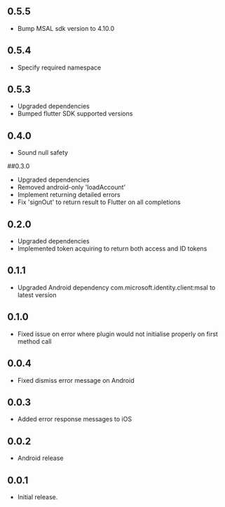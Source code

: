 ## 0.5.5

* Bump MSAL sdk version to 4.10.0

## 0.5.4

* Specify required namespace

## 0.5.3

* Upgraded dependencies
* Bumped flutter SDK supported versions

## 0.4.0

* Sound null safety

##0.3.0

* Upgraded dependencies
* Removed android-only 'loadAccount'
* Implement returning detailed errors
* Fix 'signOut' to return result to Flutter on all completions

## 0.2.0

* Upgraded dependencies
* Implemented token acquiring to return both access and ID tokens

## 0.1.1

* Upgraded Android dependency com.microsoft.identity.client:msal to latest version

## 0.1.0

* Fixed issue on error where plugin would not initialise properly on first method call


## 0.0.4

* Fixed dismiss error message on Android


## 0.0.3

* Added error response messages to iOS


## 0.0.2

* Android release


## 0.0.1

* Initial release.
